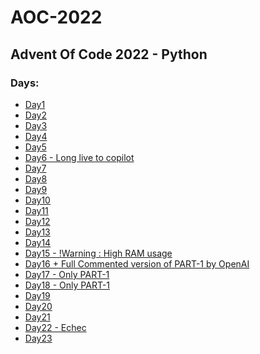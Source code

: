 <h1>AOC-2022</h1>
<h2>Advent Of Code 2022  -  Python</h2>

<h3>Days: </h3>
<ul>
    <li><a href="Day1/">Day1</a></li>
    <li><a href="Day2/">Day2</a></li>
    <li><a href="Day3/">Day3</a></li>
    <li><a href="Day4/">Day4</a></li>
    <li><a href="Day5/">Day5</a></li>
    <li><a href="Day6/">Day6 - Long live to copilot</a></li>
    <li><a href="Day7/">Day7</a></li>
    <li><a href="Day8/">Day8</a></li>
    <li><a href="Day9/">Day9</a></li>
    <li><a href="Day10/">Day10</a></li>
    <li><a href="Day11/">Day11</a></li>
    <li><a href="Day12/">Day12</a></li>
    <li><a href="Day13/">Day13</a></li>
    <li><a href="Day14/">Day14</a></li>
    <li><a href="Day15/">Day15 - !Warning : High RAM usage</a></li>
    <li><a href="Day16/">Day16 + Full Commented version of PART-1 by OpenAI</a></li>
    <li><a href="Day17/">Day17 - Only PART-1</a></li>
    <li><a href="Day18/">Day18 - Only PART-1</a></li>
    <li><a href="Day19/">Day19</a></li>
    <li><a href="Day20/">Day20</a></li>
    <li><a href="Day21/">Day21</a></li>
    <li><a href="Day22/">Day22 - Echec</a></li>
    <li><a href="Day23/">Day23</a></li>
</ul>